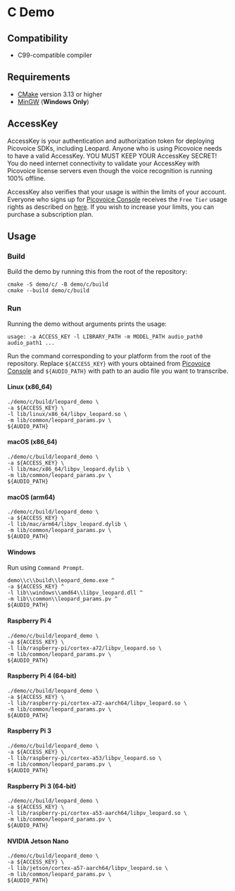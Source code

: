 # C Demo

## Compatibility

- C99-compatible compiler

## Requirements

- [CMake](https://cmake.org/) version 3.13 or higher
- [MinGW](http://mingw-w64.org/doku.php) (**Windows Only**)

## AccessKey

AccessKey is your authentication and authorization token for deploying Picovoice SDKs, including Leopard. Anyone who is
using Picovoice  needs to have a valid AccessKey. YOU MUST KEEP YOUR AccessKey SECRET! You do need internet connectivity
to validate your AccessKey with Picovoice license servers even though the voice recognition is running 100% offline.

AccessKey also verifies that your usage is within the limits of your account. Everyone who signs up for
[Picovoice Console](https://console.picovoice.ai/) receives the `Free Tier` usage rights as described on
[here](https://picovoice.ai/pricing/). If you wish to increase your limits, you can purchase a subscription plan.

## Usage

### Build

Build the demo by running this from the root of the repository:

```console
cmake -S demo/c/ -B demo/c/build
cmake --build demo/c/build
```

### Run

Running the demo without arguments prints the usage:

```console
usage: -a ACCESS_KEY -l LIBRARY_PATH -m MODEL_PATH audio_path0 audio_path1 ...
```

Run the command corresponding to your platform from the root of the repository. Replace `${ACCESS_KEY}` with yours
obtained from [Picovoice Console](https://console.picovoice.ai/) and `${AUDIO_PATH}` with path to an audio file you want
to transcribe.

#### Linux (x86_64)

```console
./demo/c/build/leopard_demo \
-a ${ACCESS_KEY} \
-l lib/linux/x86_64/libpv_leopard.so \
-m lib/common/leopard_params.pv \
${AUDIO_PATH}
```

#### macOS (x86_64)

```console
./demo/c/build/leopard_demo \
-a ${ACCESS_KEY} \
-l lib/mac/x86_64/libpv_leopard.dylib \
-m lib/common/leopard_params.pv \
${AUDIO_PATH}
```

#### macOS (arm64)

```console
./demo/c/build/leopard_demo \
-a ${ACCESS_KEY} \
-l lib/mac/arm64/libpv_leopard.dylib \
-m lib/common/leopard_params.pv \
${AUDIO_PATH}
```

#### Windows

Run using `Command Prompt`.

```console
demo\\c\\build\\leopard_demo.exe ^
-a ${ACCESS_KEY} ^
-l lib\\windows\\amd64\\libpv_leopard.dll ^
-m lib\\common\\leopard_params.pv ^
${AUDIO_PATH}
```

#### Raspberry Pi 4

```console
./demo/c/build/leopard_demo \
-a ${ACCESS_KEY} \
-l lib/raspberry-pi/cortex-a72/libpv_leopard.so \
-m lib/common/leopard_params.pv \
${AUDIO_PATH}
```

#### Raspberry Pi 4 (64-bit)

```console
./demo/c/build/leopard_demo \
-a ${ACCESS_KEY} \
-l lib/raspberry-pi/cortex-a72-aarch64/libpv_leopard.so \
-m lib/common/leopard_params.pv \
${AUDIO_PATH}
```

#### Raspberry Pi 3

```console
./demo/c/build/leopard_demo \
-a ${ACCESS_KEY} \
-l lib/raspberry-pi/cortex-a53/libpv_leopard.so \
-m lib/common/leopard_params.pv \
${AUDIO_PATH}
```

#### Raspberry Pi 3 (64-bit)

```console
./demo/c/build/leopard_demo \
-a ${ACCESS_KEY} \
-l lib/raspberry-pi/cortex-a53-aarch64/libpv_leopard.so \
-m lib/common/leopard_params.pv \
${AUDIO_PATH}
```

#### NVIDIA Jetson Nano

```console
./demo/c/build/leopard_demo \
-a ${ACCESS_KEY} \
-l lib/jetson/cortex-a57-aarch64/libpv_leopard.so \
-m lib/common/leopard_params.pv \
${AUDIO_PATH}
```
